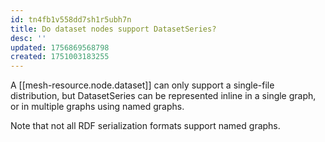 ```yaml
---
id: tn4fb1v558dd7sh1r5ubh7n
title: Do dataset nodes support DatasetSeries?
desc: ''
updated: 1756869568798
created: 1751003183255
---
```


A [[mesh-resource.node.dataset]] can only support a single-file distribution, but DatasetSeries can be represented inline in a single graph, or in multiple graphs using named graphs.

Note that not all RDF serialization formats support named graphs.
